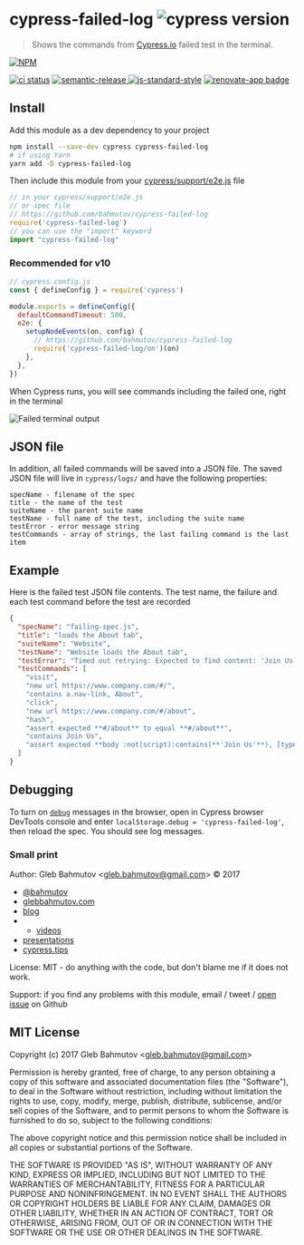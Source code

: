 # cypress-failed-log ![cypress version](https://img.shields.io/badge/cypress-9.0.0-brightgreen)

> Shows the commands from [Cypress.io](https://www.cypress.io) failed test in the terminal.

[![NPM][npm-icon] ][npm-url]

[![ci status][ci image]][ci url]
[![semantic-release][semantic-image] ][semantic-url]
[![js-standard-style][standard-image]][standard-url]
[![renovate-app badge][renovate-badge]][renovate-app]

## Install

Add this module as a dev dependency to your project

```sh
npm install --save-dev cypress cypress-failed-log
# if using Yarn
yarn add -D cypress-failed-log
```

Then include this module from your [cypress/support/e2e.js](cypress/support/e2e.js) file

```js
// in your cypress/support/e2e.js
// or spec file
// https://github.com/bahmutov/cypress-failed-log
require('cypress-failed-log')
// you can use the "import" keyword
import "cypress-failed-log"
```

### Recommended for v10

```js
// cypress.config.js
const { defineConfig } = require('cypress')

module.exports = defineConfig({
  defaultCommandTimeout: 500,
  e2e: {
    setupNodeEvents(on, config) {
      // https://github.com/bahmutov/cypress-failed-log
      require('cypress-failed-log/on')(on)
    },
  },
})
```

When Cypress runs, you will see commands including the failed one, right in the terminal

![Failed terminal output](images/failed.png)

## JSON file

In addition, all failed commands will be saved into a JSON file. The saved JSON file will live in `cypress/logs/` and have the following properties:

```
specName - filename of the spec
title - the name of the test
suiteName - the parent suite name
testName - full name of the test, including the suite name
testError - error message string
testCommands - array of strings, the last failing command is the last item
```

## Example

Here is the failed test JSON file contents. The test name, the failure
and each test command before the test are recorded

```json
{
  "specName": "failing-spec.js",
  "title": "loads the About tab",
  "suiteName": "Website",
  "testName": "Website loads the About tab",
  "testError": "Timed out retrying: Expected to find content: 'Join Us' but never did.",
  "testCommands": [
    "visit",
    "new url https://www.company.com/#/",
    "contains a.nav-link, About",
    "click",
    "new url https://www.company.com/#/about",
    "hash",
    "assert expected **#/about** to equal **#/about**",
    "contains Join Us",
    "assert expected **body :not(script):contains(**'Join Us'**), [type='submit'][value~='Join Us']** to exist in the DOM"
  ]
}
```

## Debugging

To turn on [`debug`](https://github.com/visionmedia/debug#readme) messages in the browser, open in Cypress browser DevTools console and enter `localStorage.debug = 'cypress-failed-log'`, then reload the spec. You should see log messages.

### Small print

Author: Gleb Bahmutov &lt;gleb.bahmutov@gmail.com&gt; &copy; 2017

- [@bahmutov](https://twitter.com/bahmutov)
- [glebbahmutov.com](https://glebbahmutov.com)
- [blog](https://glebbahmutov.com/blog)
- - [videos](https://www.youtube.com/glebbahmutov)
- [presentations](https://slides.com/bahmutov)
- [cypress.tips](https://cypress.tips)

License: MIT - do anything with the code, but don't blame me if it does not work.

Support: if you find any problems with this module, email / tweet /
[open issue](https://github.com/bahmutov/cypress-failed-log/issues) on Github

## MIT License

Copyright (c) 2017 Gleb Bahmutov &lt;gleb.bahmutov@gmail.com&gt;

Permission is hereby granted, free of charge, to any person
obtaining a copy of this software and associated documentation
files (the "Software"), to deal in the Software without
restriction, including without limitation the rights to use,
copy, modify, merge, publish, distribute, sublicense, and/or sell
copies of the Software, and to permit persons to whom the
Software is furnished to do so, subject to the following
conditions:

The above copyright notice and this permission notice shall be
included in all copies or substantial portions of the Software.

THE SOFTWARE IS PROVIDED "AS IS", WITHOUT WARRANTY OF ANY KIND,
EXPRESS OR IMPLIED, INCLUDING BUT NOT LIMITED TO THE WARRANTIES
OF MERCHANTABILITY, FITNESS FOR A PARTICULAR PURPOSE AND
NONINFRINGEMENT. IN NO EVENT SHALL THE AUTHORS OR COPYRIGHT
HOLDERS BE LIABLE FOR ANY CLAIM, DAMAGES OR OTHER LIABILITY,
WHETHER IN AN ACTION OF CONTRACT, TORT OR OTHERWISE, ARISING
FROM, OUT OF OR IN CONNECTION WITH THE SOFTWARE OR THE USE OR
OTHER DEALINGS IN THE SOFTWARE.

[npm-icon]: https://nodei.co/npm/cypress-failed-log.svg?downloads=true
[npm-url]: https://npmjs.org/package/cypress-failed-log
[semantic-image]: https://img.shields.io/badge/%20%20%F0%9F%93%A6%F0%9F%9A%80-semantic--release-e10079.svg
[semantic-url]: https://github.com/semantic-release/semantic-release
[standard-image]: https://img.shields.io/badge/code%20style-standard-brightgreen.svg
[standard-url]: http://standardjs.com/
[renovate-badge]: https://img.shields.io/badge/renovate-app-blue.svg
[renovate-app]: https://renovateapp.com/

[ci image]: https://github.com/bahmutov/cypress-failed-log/workflows/ci/badge.svg?branch=master
[ci url]: https://github.com/bahmutov/cypress-failed-log/actions
